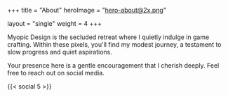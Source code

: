 +++
title = "About"
heroImage = "hero-about@2x.png"

layout = "single"
weight = 4
+++

Myopic Design is the secluded retreat where I quietly indulge in game crafting. Within these pixels, you'll find my modest journey, a testament to slow progress and quiet aspirations.

Your presence here is a gentle encouragement that I cherish deeply. Feel free to reach out on social media.

<!--more-->

{{< social 5 >}}
